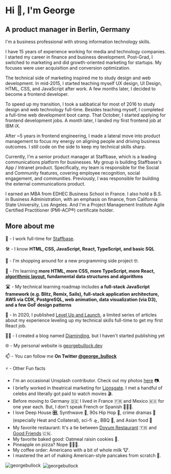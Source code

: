 <h1 align="left">Hi 👋, I'm George</h1>

<h2 align="left">A product manager in Berlin, Germany</h2>

I'm a business professional with strong information technology skills.

I have 15 years of experience working for media and technology companies. I started my career in finance and business development. Post-Grad, I switched to marketing and did growth-oriented marketing for startups. My focuses were user acquisition and conversion optimization.

The technical side of marketing inspired me to study design and web development. In mid-2015, I started teaching myself UX design, UI Design, HTML, CSS, and JavaScript after work. A few months later, I decided to become a frontend developer.

To speed up my transition, I took a sabbatical for most of 2016 to study design and web technology full-time. Besides teaching myself, I completed a full-time web development boot camp. That October, I started applying for frontend development jobs. A month later, I landed my first frontend job at IBM iX.

After ~5 years in frontend engineering, I made a lateral move into product management to focus my energy on aligning people and driving business outcomes. I still code on the side to keep my technical skills sharp.

Currently, I'm a senior product manager at Staffbase, which is a leading communications platform for businesses. My group is building Staffbase's App / Intranet product. Specifically, my team is responsible for the Social and Community features, covering employee recognition, social engagement, and communities. Previously, I was responsible for building the external communications product.

I earned an MBA from EDHEC Business School in France. I also hold a B.S. in Business Administration, with an emphasis on finance, from California State University, Los Angeles. And I'm a Project Management Institute Agile Certified Practitioner (PMI-ACP®) certificate holder.

<h2 align="left">More about me</h2>

🤝  - I work full-time for [Staffbase](https://staffbase.com/en/).

🛠️ - I know **HTML, CSS, JavaScript, React, TypeScript, and basic SQL**

🔭 - I'm shopping around for a new programming side project 🤓.

🌱 - I’m learning **more HTML, more CSS, more TypeScript, more React, [algorithmic layout](https://www.youtube.com/watch?v=qOUtkN6M52M&list=PL2sukhHU1gzbJgEodn1haQ2HtfA_rdoge&index=3), fundamental data structures and algorithms**

🛣️ - My technical learning roadmap includes **a full-stack JavaScript framework (e.g. Blitz, Remix, Sails), full-stack application architecture, AWS via CDK, PostgreSQL, web animation, data visualization (via D3), and a few GoF design patterns**

📝 - In 2020, I published [Level Up and Launch](https://medium.com/level-up-and-launch), a limited series of articles about my experience leveling up my technical skills full-time to get my first React job.

✍🏾 - I created a blog named [Diaminding](https://www.diaminding.com/about/), but I haven't started publishing yet

🌐 - My personal website is [georgebullock.dev](https://www.georgebullock.dev/)

📫 - You can follow me **On Twitter [@george_bullock](https://twitter.com/george_bullock)**

⚡ - Other Fun facts 
 - I'm an occasional Unsplash contributor. Check out my photos [here](https://unsplash.com/@george_bullock) 📷.
 - I briefly worked in theatrical marketing for [Lionsgate](https://www.lionsgate.com/). I met a handful of celebs and literally got paid to watch movies 🎬.
 - Before moving to Germany 🇩🇪  I lived in France 🇫🇷  and Mexico 🇲🇽  for one year each. But, I don't speak French or Spanish 🤷🏾‍♂️.
 - I love Deep House 🎛️, Synthwave 🦄, 90s Hip Hop 🎤, crime dramas 🔫 (especially Heat and Collateral), sci-fi 🛸, BBQ 🍖, and Asian food 🥡 
 - My favorite restaurant: It's a tie between [Doyum Restaurant](http://www.doyum-restaurant.de/) 🇹🇷 and [Good Friends](https://www.goodfriends-berlin.de/) 🇨🇳.
 - My favorite baked good: Oatmeal raisin cookies 🍪.
 - Pineapple on pizza? Nope 🙅🏾‍♂️.
 - My coffee order: Americano with a bit of whole milk 🐮.
 - I mastered the art of making American-style pancakes from scratch 🥞.

<p><img align="left" src="https://github-readme-stats.vercel.app/api/top-langs/?username=georgebullock&layout=compact" alt="georgebullock" /></p>

<p>&nbsp;<img align="center" src="https://github-readme-stats.vercel.app/api?username=georgebullock&show_icons=true" alt="georgebullock" /></p>
